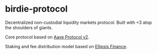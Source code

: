 # birdie-protocol

Decentralized non-custodial liquidity markets protocol. Built with <3 atop the shoulders of giants.

Core protocol based on [Aave Protocol v2](https://github.com/aave/protocol-v2).

Staking and fee distribution model based on [Ellipsis Finance](https://github.com/ellipsis-finance/ellipsis).
